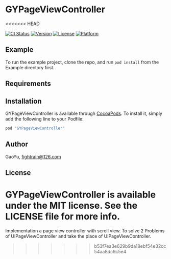 # GYPageViewController
<<<<<<< HEAD

[![CI Status](http://img.shields.io/travis/GaoYu/GYPageViewController.svg?style=flat)](https://travis-ci.org/GaoYu/GYPageViewController)
[![Version](https://img.shields.io/cocoapods/v/GYPageViewController.svg?style=flat)](http://cocoapods.org/pods/GYPageViewController)
[![License](https://img.shields.io/cocoapods/l/GYPageViewController.svg?style=flat)](http://cocoapods.org/pods/GYPageViewController)
[![Platform](https://img.shields.io/cocoapods/p/GYPageViewController.svg?style=flat)](http://cocoapods.org/pods/GYPageViewController)

## Example

To run the example project, clone the repo, and run `pod install` from the Example directory first.

## Requirements

## Installation

GYPageViewController is available through [CocoaPods](http://cocoapods.org). To install
it, simply add the following line to your Podfile:

```ruby
pod "GYPageViewController"
```

## Author

GaoYu, fightrain@126.com

## License

GYPageViewController is available under the MIT license. See the LICENSE file for more info.
=======
Implementation a page view controller with scroll view. To solve 2 Problems of UIPageViewController and take the place of UIPageViewController. 
>>>>>>> b53f7ea3e629b9da18ebf54e32cc54aa8dc9c5e4
